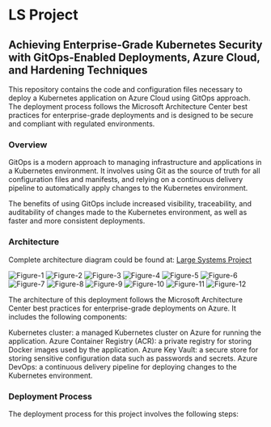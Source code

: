 # LS Project
## Achieving Enterprise-Grade Kubernetes Security with GitOps-Enabled Deployments, Azure Cloud, and Hardening Techniques
This repository contains the code and configuration files necessary to deploy a Kubernetes application on Azure Cloud using GitOps approach. The deployment process follows the Microsoft Architecture Center best practices for enterprise-grade deployments and is designed to be secure and compliant with regulated environments.
### Overview
GitOps is a modern approach to managing infrastructure and applications in a Kubernetes environment. It involves using Git as the source of truth for all configuration files and manifests, and relying on a continuous delivery pipeline to automatically apply changes to the Kubernetes environment.

The benefits of using GitOps include increased visibility, traceability, and auditability of changes made to the Kubernetes environment, as well as faster and more consistent deployments.
### Architecture
Complete architecture diagram could be found at: [Large Systems Project](https://husseinahmed-dev.github.io/LS-Project/)

![Figure-1](svg-pan-zoom-master/src/media/Figure-1.jpg)
![Figure-2](svg-pan-zoom-master/src/media/Figure-2.jpg)
![Figure-3](svg-pan-zoom-master/src/media/Figure-3.jpg)
![Figure-4](svg-pan-zoom-master/src/media/Figure-4.jpg)
![Figure-5](svg-pan-zoom-master/src/media/Figure-5.jpg)
![Figure-6](svg-pan-zoom-master/src/media/Figure-6.jpg)
![Figure-7](svg-pan-zoom-master/src/media/Figure-7.jpg)
![Figure-8](svg-pan-zoom-master/src/media/Figure-8.jpg)
![Figure-9](svg-pan-zoom-master/src/media/Figure-9.jpg)
![Figure-10](svg-pan-zoom-master/src/media/Figure-10.jpg)
![Figure-11](svg-pan-zoom-master/src/media/Figure-11.jpg)
![Figure-12](svg-pan-zoom-master/src/media/Figure-12.jpg)

The architecture of this deployment follows the Microsoft Architecture Center best practices for enterprise-grade deployments on Azure. It includes the following components:

Kubernetes cluster: a managed Kubernetes cluster on Azure for running the application.
Azure Container Registry (ACR): a private registry for storing Docker images used by the application.
Azure Key Vault: a secure store for storing sensitive configuration data such as passwords and secrets.
Azure DevOps: a continuous delivery pipeline for deploying changes to the Kubernetes environment.
### Deployment Process
The deployment process for this project involves the following steps: